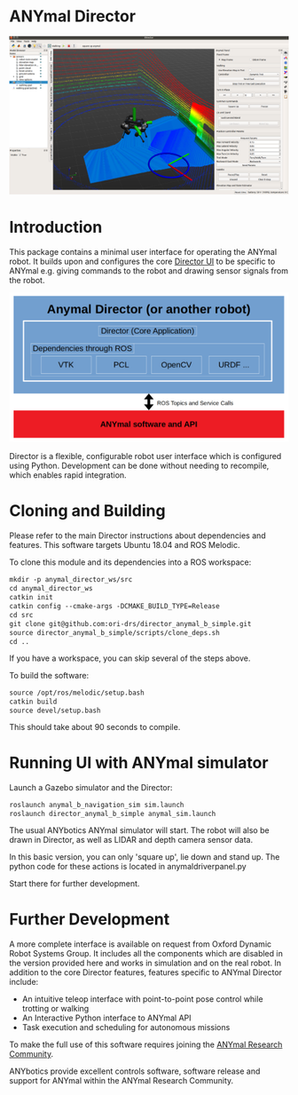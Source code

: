 # ANYmal Director

![director](director_pic.png)

# Introduction

This package contains a minimal user interface for operating the ANYmal robot. It builds upon and configures the core [Director UI](https://github.com/ori-drs/director) to be specific to ANYmal e.g. giving commands to the robot and drawing sensor signals from the robot.

![director](director_overview.png)

Director is a flexible, configurable robot user interface which is configured using Python. Development can be done without needing to recompile, which enables rapid integration.

# Cloning and Building

Please refer to the main Director instructions about dependencies and features. This software targets Ubuntu 18.04 and ROS Melodic.

To clone this module and its dependencies into a ROS workspace:

	mkdir -p anymal_director_ws/src
	cd anymal_director_ws
	catkin init
	catkin config --cmake-args -DCMAKE_BUILD_TYPE=Release
	cd src
	git clone git@github.com:ori-drs/director_anymal_b_simple.git
	source director_anymal_b_simple/scripts/clone_deps.sh
	cd ..

If you have a workspace, you can skip several of the steps above.

To build the software:

    source /opt/ros/melodic/setup.bash
	catkin build
	source devel/setup.bash

This should take about 90 seconds to compile.

# Running UI with ANYmal simulator

Launch a Gazebo simulator and the Director:

    roslaunch anymal_b_navigation_sim sim.launch
    roslaunch director_anymal_b_simple anymal_sim.launch

The usual ANYbotics ANYmal simulator will start. The robot will also be drawn in Director, as well as LIDAR and depth camera sensor data.

In this basic version, you can only 'square up', lie down and stand up.
The python code for these actions is located in anymaldriverpanel.py

Start there for further development.

# Further Development

A more complete interface is available on request from Oxford Dynamic Robot Systems Group. It includes all the components which are disabled
in the version provided here and works in simulation and on the real robot. In addition to the core Director features, features specific to ANYmal Director include:

* An intuitive teleop interface with point-to-point pose control while trotting or walking
* An Interactive Python interface to ANYmal API
* Task execution and scheduling for autonomous missions

To make the full use of this software requires joining the [ANYmal Research Community](https://www.anymal-research.org/).

ANYbotics provide excellent controls software, software release and support for ANYmal within the ANYmal Research Community.